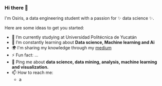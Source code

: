 ### Hi there 👋

I'm Osiris, a data engineering student with a passion for ✨ data science ✨.

Here are some ideas to get you started:

- 🔭 I’m currently studying at Universidad Politécnica de Yucatán
- 🌱 I’m constantly learning about **Data science, Machine learning and Ai**
- 🌍 I'm sharing my knowledge through my [medium](https://medium.com/@osiriscs)
- ⚡ Fun fact: ...
- 💬 Ping me about **data science, data mining, analysis, machine learning and visualization.**
- 📫 How to reach me: 
  - a


